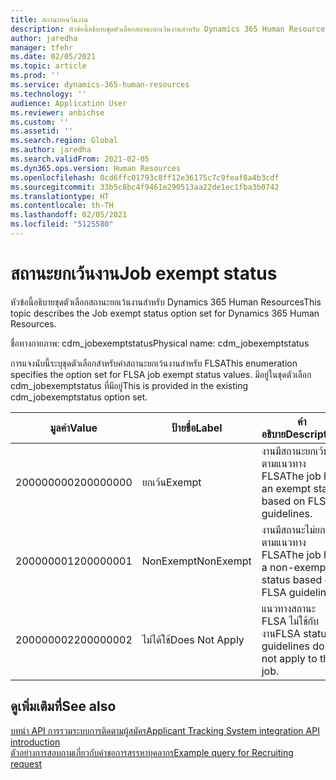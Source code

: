 ```yaml
---
title: สถานะยกเว้นงาน
description: หัวข้อนี้อธิบายชุดตัวเลือกสถานะยกเว้นงานสำหรับ Dynamics 365 Human Resources
author: jaredha
manager: tfehr
ms.date: 02/05/2021
ms.topic: article
ms.prod: ''
ms.service: dynamics-365-human-resources
ms.technology: ''
audience: Application User
ms.reviewer: anbichse
ms.custom: ''
ms.assetid: ''
ms.search.region: Global
ms.author: jaredha
ms.search.validFrom: 2021-02-05
ms.dyn365.ops.version: Human Resources
ms.openlocfilehash: 0cd6ffc01793c8ff12e36175c7c9feaf8a4b3cdf
ms.sourcegitcommit: 33b5c8bc4f9461e290513aa22de1ec1fba3b0742
ms.translationtype: HT
ms.contentlocale: th-TH
ms.lasthandoff: 02/05/2021
ms.locfileid: "5125580"
---
```

# <a name="job-exempt-status"></a><span data-ttu-id="18820-103">สถานะยกเว้นงาน</span><span class="sxs-lookup"><span data-stu-id="18820-103">Job exempt status</span></span>

<span data-ttu-id="18820-104">หัวข้อนี้อธิบายชุดตัวเลือกสถานะยกเว้นงานสำหรับ Dynamics 365 Human Resources</span><span class="sxs-lookup"><span data-stu-id="18820-104">This topic describes the Job exempt status option set for Dynamics 365 Human Resources.</span></span>

<span data-ttu-id="18820-105">ชื่อทางกายภาพ: cdm_jobexemptstatus</span><span class="sxs-lookup"><span data-stu-id="18820-105">Physical name: cdm_jobexemptstatus</span></span>

<span data-ttu-id="18820-106">การแจงนับนี้ระบุชุดตัวเลือกสำหรับค่าสถานะยกเว้นงานสำหรับ FLSA</span><span class="sxs-lookup"><span data-stu-id="18820-106">This enumeration specifies the option set for FLSA job exempt status values.</span></span> <span data-ttu-id="18820-107">มีอยู่ในชุดตัวเลือก cdm_jobexemptstatus ที่มีอยู่</span><span class="sxs-lookup"><span data-stu-id="18820-107">This is provided in the existing cdm_jobexemptstatus option set.</span></span>

| <span data-ttu-id="18820-108">มูลค่า</span><span class="sxs-lookup"><span data-stu-id="18820-108">Value</span></span> | <span data-ttu-id="18820-109">ป้ายชื่อ</span><span class="sxs-lookup"><span data-stu-id="18820-109">Label</span></span> | <span data-ttu-id="18820-110">คำอธิบาย</span><span class="sxs-lookup"><span data-stu-id="18820-110">Description</span></span> |
| --- | --- | --- |
| <span data-ttu-id="18820-111">200000000</span><span class="sxs-lookup"><span data-stu-id="18820-111">200000000</span></span> | <span data-ttu-id="18820-112">ยกเว้น</span><span class="sxs-lookup"><span data-stu-id="18820-112">Exempt</span></span> | <span data-ttu-id="18820-113">งานมีสถานะยกเว้นตามแนวทาง FLSA</span><span class="sxs-lookup"><span data-stu-id="18820-113">The job has an exempt status based on FLSA guidelines.</span></span> |
| <span data-ttu-id="18820-114">200000001</span><span class="sxs-lookup"><span data-stu-id="18820-114">200000001</span></span> | <span data-ttu-id="18820-115">NonExempt</span><span class="sxs-lookup"><span data-stu-id="18820-115">NonExempt</span></span> | <span data-ttu-id="18820-116">งานมีสถานะไม่ยกเว้นตามแนวทาง FLSA</span><span class="sxs-lookup"><span data-stu-id="18820-116">The job has a non-exempt status based on FLSA guidelines.</span></span> |
| <span data-ttu-id="18820-117">200000002</span><span class="sxs-lookup"><span data-stu-id="18820-117">200000002</span></span> | <span data-ttu-id="18820-118">ไม่ได้ใช้</span><span class="sxs-lookup"><span data-stu-id="18820-118">Does Not Apply</span></span> | <span data-ttu-id="18820-119">แนวทางสถานะ FLSA ไม่ใช้กับงาน</span><span class="sxs-lookup"><span data-stu-id="18820-119">FLSA status guidelines do not apply to the job.</span></span> |

## <a name="see-also"></a><span data-ttu-id="18820-120">ดูเพิ่มเติมที่</span><span class="sxs-lookup"><span data-stu-id="18820-120">See also</span></span>

[<span data-ttu-id="18820-121">บทนํา API การรวมระบบการติดตามผู้สมัคร</span><span class="sxs-lookup"><span data-stu-id="18820-121">Applicant Tracking System integration API introduction</span></span>](hr-admin-integration-ats-api-introduction.md)<br>
[<span data-ttu-id="18820-122">ตัวอย่างการสอบถามเกี่ยวกับคำขอการสรรหาบุคลากร</span><span class="sxs-lookup"><span data-stu-id="18820-122">Example query for Recruiting request</span></span>](hr-admin-integration-ats-api-recruiting-request-example-query.md)
